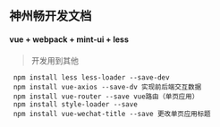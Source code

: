 ## 神州畅开发文档

#### vue + webpack + mint-ui + less

>开发用到其他
``` npm install mint-ui --save  移动端ui插件（vue）
 npm install less less-loader --save-dev
 npm install vue-axios --save-dv 实现前后端交互数据
 npm install vue-router --save vue路由（单页应用）
 npm install style-loader --save
 npm install vue-wechat-title --save 更改单页应用标题
```
